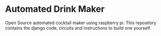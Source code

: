 # Automated Drink Maker

Open Source automated cocktail maker using raspberry pi. This repository contains the django code, circuits and instructions to build one yourself.
